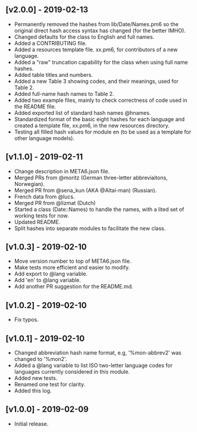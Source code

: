 ## [v2.0.0] - 2019-02-13
- Permanently removed the hashes from lib/Date/Names.pm6
  so the original direct hash access syntax has changed
  (for the better IMHO).
- Changed defaults for the class to English and full names.
- Added a CONTRIBUTING file.
- Added a resources template file. xx.pm6, for contributors
  of a new language.
- Added a "raw" truncation capability for the class when
  using full name hashes.
- Added table titles and numbers.
- Added a new Table 3 showing codes, and their meanings,
  used for Table 2.
- Added full-name hash names to Table 2.
- Added two example files, mainly to check correctness of
  code used in the README file.
- Added exported list of standard hash names @hnames.
- Standardized format of the basic eight hashes for each
  language and created a template file, xx.pm6, in the new
  resources directory.
- Testing all filled hash values for module en (to be used 
  as a template for other language models).


## [v1.1.0] - 2019-02-11
- Change description in META6.json file.
- Merged PRs from @moritz (German three-letter abbreviaitons, Norwegian).
- Merged PR from @sena_kun (AKA @Altai-man) (Russian).
- French data from @lucs.
- Merged PR from @lizmat (Dutch)
- Started a class (Date::Names) to handle the names, with a lited set
  of working tests for now.
- Updated README.
- Split hashes into separate modules to facilitate the new class.

## [v1.0.3] - 2019-02-10
- Move version number to top of META6.json file.
- Make tests more efficient and easier to modify.
- Add export to @lang variable.
- Add 'en' to @lang variable.
- Add another PR suggestion for the README.md.

## [v1.0.2] - 2019-02-10
- Fix typos.

## [v1.0.1] - 2019-02-10
- Changed abbreviation hash name format, e.g,
  '%mon-abbrev2' was changed to '%mon2'.
- Added a @lang variable to list ISO two-letter language
  codes for languages currently considered in this
  module.
- Added new tests.
- Renamed one test for clarity.
- Added this log.

## [v1.0.0] - 2019-02-09
- Initial release.
